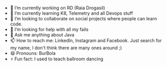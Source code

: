 - 🔭 I’m currently working on RD (Raia Drogasil)
- 🌱 I’m currently learning K8, Telemetry and all Devops stuff
- 👯 I’m looking to collaborate on social projects where people can learn code.
- 🤔 I’m looking for help with all my fails
- 💬 Ask me anything about Java
- 📫 How to reach me: LinkedIn, Instagram and Facebook. Just search for my name, I don't think there are many ones around ;)
- 😄 Pronouns: BurBola
- ⚡ Fun fact: I used to teach ballroom dancing
